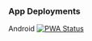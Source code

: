 ### App Deployments
Android
[![PWA Status](https://api.netlify.com/api/v1/badges/b8063611-c1d8-4945-b887-788c1294d644/deploy-status)](https://app.netlify.com/sites/jinnihealth/deploys)